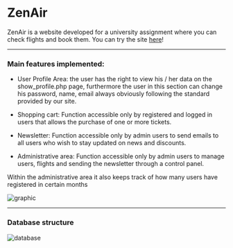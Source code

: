 # ZenAir


ZenAir is a website developed for a university assignment where you can check flights and book them.
You can try the site [here](https://webdev19.dibris.unige.it/~S4638131/)!

----------------------------------------------------------------------------------------------------
### **Main features implemented:**

* User Profile Area: the user has the right to view his / her data on the show_profile.php page, furthermore the user in this section can change his password, name, email always obviously following the standard provided by our site.

* Shopping cart: Function accessible only by registered and logged in users that allows the purchase of one or more tickets.

* Newsletter: Function accessible only by admin users to send emails to all users who wish to stay updated on news and discounts.

* Administrative area: Function accessible only by admin users to manage users, flights and sending the newsletter through a control panel.

Within the administrative area it also keeps track of how many users have registered in certain months


![graphic](https://user-images.githubusercontent.com/59747500/126040528-0e12663f-5b7f-45a2-b8a5-66f584c5bd63.png)


----------------------------------------------------------------------------------------------------
### **Database structure**
![database](https://user-images.githubusercontent.com/59747500/126040314-a3012ae9-fb75-4b4b-a191-328f2c234940.png)
